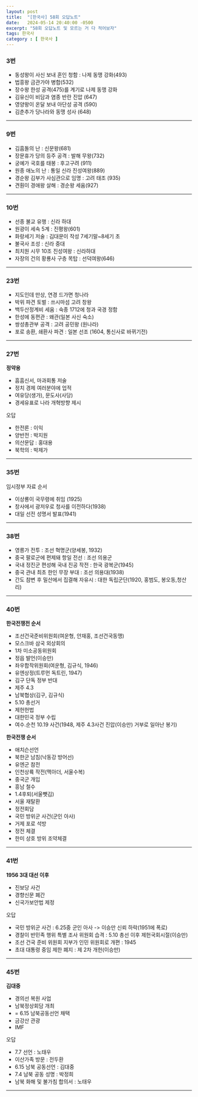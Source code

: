 ```yaml
---
layout: post
title:  "[한국사] 58회 오답노트"
date:   2024-05-14 20:40:00 -0500
excerpt: "58회 오답노트 및 모르는 거 다 적어보자"
tags: 한국사
category : [ 한국사 ]
---
```



### 3번

+ 동성왕이 사신 보내 혼인 청함 : 나제 동맹 강화(493)
+ 법흥왕 금관가야 병합(532)
+ 장수왕 한성 공격(475)를 계기로 나제 동맹 강화
+ 김유신이 비담과 염종 반란 진압 (647)
+ 영양왕이 온달 보내 아단성 공격 (590)
+ 김춘추가 당나라와 동맹 성사 (648)

---

### 9번

+ 김흠돌의 난 : 신문왕(681)
+ 장문휴가 당의 등주 공격 : 발해 무왕(732)
+ 궁예가 국호를 태봉 : 후고구려 (911)
+ 원종 애노의 난 : 통일 신라 진성여왕(889)
+ 경순왕 김부가 사심관으로 임명 : 고려 태조 (935)
+ 견훤이 경애왕 살해 : 경순왕 세움(927)

---

### 10번

+ 선종 불교 유행 : 신라 하대
+ 원광이 세속 5계 : 진평왕(601)
+ 화랑세기 저술 : 김대문이 작성 7세기말~8세기 초
+ 불국사 조성 : 신라 중대
+ 최치원 시무 10조 진성여왕 : 신라하대
+ 자장의 건의 황룡사 구층 목탑 : 선덕여왕(646)

---

### 23번

+ 지도인데 만상, 연경 드가면 청나라
+ 박위 파견 토벌 : 쓰시마섬 고려 창왕
+ 백두산정계비 세움 : 숙종 1712에 청과 국경 정함
+ 한성에 동편관 : 왜관(일본 사신 숙소)
+ 쌍성총관부 공격 : 고려 공민왕 (원나라)
+ 포로 송환, 쇄환사 파견 : 일본 선조 (1604, 통신사로 바뀌기전)

---

### 27번

**정약용**  
+ 흠흠신서, 마과회통 저술
+ 정치 경제 여러분야에 업적
+ 여유당(생가), 문도사(사당)
+ 경세유표로 나라 개혁방향 제시

오답  
+ 한전론 : 이익
+ 양반전 : 박지원
+ 의산문답 : 홍대용
+ 북학의 : 박제가


---

### 35번

임시정부 자료 순서  
+ 이상룡이 국무령에 취임 (1925)
+ 창사에서 광저우로 청사를 이전하다(1938)
+ 대일 선전 성명서 발표(1941)


---

### 38번

+ 영릉가 전투 : 조선 혁명군(양세봉, 1932)
+ 중국 팔로군에 편제돼 항일 전선 : 조선 의용군
+ 국내 정진군 편성해 국내 진공 작전 : 한국 광복군(1945)
+ 중국 관내 최초 한인 무장 부대 : 조선 의용대(1938)
+ 간도 참변 후 밀산에서 집결해 자유시 : 대한 독립군단(1920, 홍범도, 봉오동,청산리)

---

### 40번

**한국전쟁전 순서**  
+ 조선건국준비위원회(여운형, 안재홍, 조선건국동맹)
+ 모스크바 삼국 외상회의
+ 1차 미소공동위원회
+ 정읍 발언(이승만)
+ 좌우합작위원회(여운형, 김규식, 1946)
+ 유엔상정(트루먼 독트린, 1947)
+ 김구 단독 정부 반대
+ 제주 4.3
+ 남북협상(김구, 김규식)
+ 5.10 총선거
+ 제헌헌법
+ 대한민국 정부 수립
+ 여수.순천 10.19 사건(1948, 제주 4.3사건 진압(이승만) 거부로 일아난 봉기)

**한국전쟁 순서**  
+ 애치슨선언
+ 북한군 남침(낙동강 방어선)
+ 유엔군 참전
+ 인천상륙 작전(맥아더, 서울수복)
+ 중국군 개입
+ 흥남 철수
+ 1.4후퇴(서울뺏김)
+ 서울 재탈환
+ 정전회담
+ 국민 방위군 사건(군인 아사)
+ 거제 포로 석방
+ 정전 체결
+ 한미 상호 방위 조약체결

---

### 41번

**1956 3대 대선 이후**  
+ 진보당 사건
+ 경향신문 폐간
+ 신국가보안법 제정

오답  
+ 국민 방위군 사건 : 6.25중 군인 아사 -> 이승만 신뢰 하락(1951에 폭로)
+ 경찰이 반민족 행위 특별 조사 위원회 습격 : 5.10 총선 이후 제헌국회시절(이승만)
+ 조선 건국 준비 위원회 지부가 인민 위원회로 개편 : 1945
+ 초대 대통령 중임 제한 폐지 : 제 2차 개헌(이승만)

---

### 45번

**김대중**  
+ 경의선 복원 사업
+ 남북정상회담 개최
+ = 6.15 남북공동선언 채택
+ 금강산 관광
+ IMF

오답  
+ 7.7 선언 : 노태우
+ 이산가족 방문 : 전두환
+ 6.15 남북 공동선언 : 김대중
+ 7.4 남북 공동 성명 : 박정희
+ 남북 화해 및 불가침 합의서 : 노태우

---
